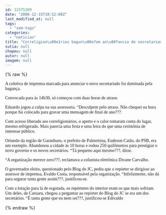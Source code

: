 ```yaml
---
id: 12375209
date: "2006-12-15T18:52:00Z"
last_modified_at: null
tags:
  - "sem-tags"
categories:
  - "noticias"
title: "Correligion\u00e1rios bagun\u00e7am an\u00fancio de secretariado "
sutia: null
chapeu: null
autor: null
imagem: null
---
```

{% raw %}
<p><P><FONT face=Verdana>A coletiva de imprensa marcada para anunciar o novo secretariado foi dominada pela bagunça.</FONT></P></p>
<p><P><FONT face=Verdana>Convocada para às 14h30, só começou com duas horas de atraso.</FONT></P><FONT face=Verdana></p>
<p><P>Eduardo jogou a culpa na sua assessoria. “Desculpem pelo atraso. Não chequei na hora porque fui colocado para gravar uma mensagem de final de ano???.<BR></P></p>
<p><P>Com acesso liberado aos correligionários, o aperto e o calor tomaram conta do lugar, mesmo refrigerado. Mais parecia uma festa e uma feira do que uma cerimônia de interesse público.<BR></P></p>
<p><P>Oriundo da região de Garanhuns, o prefeito de Palmeirina, Eudeson Catão, do PSB, era um exemplo. Abandonou a cidade às 10 horas e rodou 250 quilômetros para prestigiar o novo governo e os novos secretários. “Tá pequeno aqui mesmo???, disse.<BR></P></p>
<p><P>“A organização merece zero???, reclamava a colunista eletrônica Divane Carvalho.<BR></P></p>
<p><P>O governador eleito, questionado pelo Blog do JC, pediu que o repórter se dirigisse ao assessor de imprensa, Evaldo Costa, responsável pela organização. “Infelizmente, não dá para segurar tanta gente assim???, justificou-se.<BR></P></p>
<p><P>Com a lotação para lá de esgotada, os repórteres do interior eram os que mais sofriam. Um deles, de Caruaru, chegou a perguntar ao repórter do Blog do JC se era um dos secretários. “É tanta gente que eu nem sei???, justificou-se Edivaldo</FONT></P> </p>
{% endraw %}